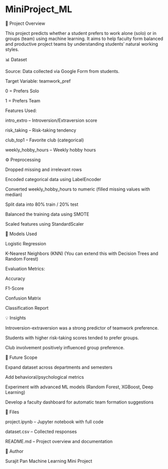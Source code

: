 # MiniProject_ML
📌 Project Overview

This project predicts whether a student prefers to work alone (solo) or in groups (team) using machine learning.
It aims to help faculty form balanced and productive project teams by understanding students’ natural working styles.

📊 Dataset

Source: Data collected via Google Form from students.

Target Variable: teamwork_pref

0 = Prefers Solo

1 = Prefers Team

Features Used:

intro_extro – Introversion/Extraversion score

risk_taking – Risk-taking tendency

club_top1 – Favorite club (categorical)

weekly_hobby_hours – Weekly hobby hours

⚙️ Preprocessing

Dropped missing and irrelevant rows

Encoded categorical data using LabelEncoder

Converted weekly_hobby_hours to numeric (filled missing values with median)

Split data into 80% train / 20% test

Balanced the training data using SMOTE

Scaled features using StandardScaler

🤖 Models Used

Logistic Regression

K-Nearest Neighbors (KNN)
(You can extend this with Decision Trees and Random Forest)

Evaluation Metrics:

Accuracy

F1-Score

Confusion Matrix

Classification Report


💡 Insights

Introversion-extraversion was a strong predictor of teamwork preference.

Students with higher risk-taking scores tended to prefer groups.

Club involvement positively influenced group preference.

🚀 Future Scope

Expand dataset across departments and semesters

Add behavioral/psychological metrics

Experiment with advanced ML models (Random Forest, XGBoost, Deep Learning)

Develop a faculty dashboard for automatic team formation suggestions

📂 Files

project.ipynb – Jupyter notebook with full code

dataset.csv – Collected responses

README.md – Project overview and documentation

📌 Author

Surajit Pan
Machine Learning Mini Project 
